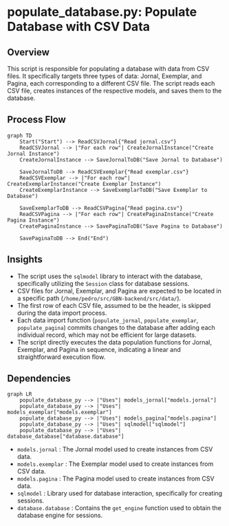 # populate_database.py: Populate Database with CSV Data

## Overview
This script is responsible for populating a database with data from CSV files. It specifically targets three types of data: Jornal, Exemplar, and Pagina, each corresponding to a different CSV file. The script reads each CSV file, creates instances of the respective models, and saves them to the database.

## Process Flow
```mermaid
graph TD
    Start("Start") --> ReadCSVJornal{"Read jornal.csv"}
    ReadCSVJornal --> |"For each row"| CreateJornalInstance("Create Jornal Instance")
    CreateJornalInstance --> SaveJornalToDB("Save Jornal to Database")
    
    SaveJornalToDB --> ReadCSVExemplar{"Read exemplar.csv"}
    ReadCSVExemplar --> |"For each row"| CreateExemplarInstance("Create Exemplar Instance")
    CreateExemplarInstance --> SaveExemplarToDB("Save Exemplar to Database")
    
    SaveExemplarToDB --> ReadCSVPagina{"Read pagina.csv"}
    ReadCSVPagina --> |"For each row"| CreatePaginaInstance("Create Pagina Instance")
    CreatePaginaInstance --> SavePaginaToDB("Save Pagina to Database")
    
    SavePaginaToDB --> End("End")
```

## Insights
- The script uses the `sqlmodel` library to interact with the database, specifically utilizing the `Session` class for database sessions.
- CSV files for Jornal, Exemplar, and Pagina are expected to be located in a specific path (`/home/pedro/src/GBN-backend/src/data/`).
- The first row of each CSV file, assumed to be the header, is skipped during the data import process.
- Each data import function (`populate_jornal`, `populate_exemplar`, `populate_pagina`) commits changes to the database after adding each individual record, which may not be efficient for large datasets.
- The script directly executes the data population functions for Jornal, Exemplar, and Pagina in sequence, indicating a linear and straightforward execution flow.

## Dependencies
```mermaid
graph LR
    populate_database_py --> |"Uses"| models_jornal["models.jornal"]
    populate_database_py --> |"Uses"| models_exemplar["models.exemplar"]
    populate_database_py --> |"Uses"| models_pagina["models.pagina"]
    populate_database_py --> |"Uses"| sqlmodel["sqlmodel"]
    populate_database_py --> |"Uses"| database_database["database.database"]
```
- `models.jornal` : The Jornal model used to create instances from CSV data.
- `models.exemplar` : The Exemplar model used to create instances from CSV data.
- `models.pagina` : The Pagina model used to create instances from CSV data.
- `sqlmodel` : Library used for database interaction, specifically for creating sessions.
- `database.database` : Contains the `get_engine` function used to obtain the database engine for sessions.